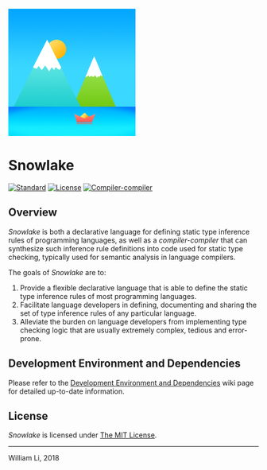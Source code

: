 ![Snowlake Logo](/resources/SnowlakeIcon_256.png)

# Snowlake

[![Standard](https://img.shields.io/badge/c%2B%2B-98/11/14/17-green.svg)](https://en.wikipedia.org/wiki/C%2B%2B#Standardization)
[![License](https://img.shields.io/badge/license-MIT-blue.svg)](https://opensource.org/licenses/MIT)
[![Compiler-compiler](https://img.shields.io/badge/language-compiler--compiler-yellow.svg)](https://en.wikipedia.org/wiki/Compiler-compiler)

## Overview

*Snowlake* is both a declarative language for defining static type inference
rules of programming languages, as well as a *compiler-compiler* that can
synthesize such inference rule definitions into code used for static type
checking, typically used for semantic analysis in language compilers.

The goals of *Snowlake* are to:

  1. Provide a flexible declarative language that is able to define the static
     type inference rules of most programming languages.
  2. Facilitate language developers in defining, documenting and sharing
     the set of type inference rules of any particular language.
  3. Alleviate the burden on language developers from implementing type
     checking logic that are usually extremely complex, tedious and error-prone.


## Development Environment and Dependencies

Please refer to the [Development Environment and Dependencies](https://github.com/libcxx/Snowlake/wiki/Development-Environment-and-Dependencies) wiki page for detailed up-to-date
information.


## License
*Snowlake* is licensed under [The MIT License](http://opensource.org/licenses/MIT).

----

William Li, 2018
